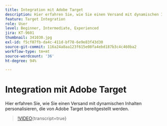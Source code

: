 ```yaml
---
title: Integration mit Adobe Target
description: Hier erfahren Sie, wie Sie einen Versand mit dynamischen Inhalten personalisieren, die von Adobe Target bereitgestellt werden.
feature: Target Integration
role: User
level: Beginner, Intermediate, Experienced
jira: KT-9601
thumbnail: 341030.jpg
exl-id: f5cf07fb-da4c-411d-bf78-6e9e83f43d30
source-git-commit: 116a24a8aa123f615e08fa4ebd187b3c4c460ba2
workflow-type: tm+mt
source-wordcount: '36'
ht-degree: 94%

---
```


# Integration mit Adobe Target

Hier erfahren Sie, wie Sie einen Versand mit dynamischen Inhalten personalisieren, die von Adobe Target bereitgestellt werden.

>[!VIDEO](https://video.tv.adobe.com/v/341030?quality=12&learn=on){transcript=true}
